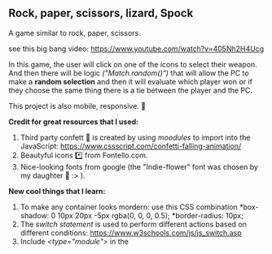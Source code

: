 ## Rock, paper, scissors, lizard, Spock
A game similar to rock, paper, scissors.

see this big bang video: https://www.youtube.com/watch?v=405Nh2H4Ucg

In this game,  the user will click on one of the icons to select their weapon. And then there will be logic *("Match.random()")* that will allow the PC to make a **random selection** and then it will evaluate which player won or if they choose the same thing there is a tie between the player and the PC.

This project is also mobile, responsive. 📱

**Credit for great resources that I used:**
1. Third party confett 🎉 is created by using *moodules* to import into the JavaScript: https://www.cssscript.com/confetti-falling-animation/
2. Beautyful icons *️⃣ from Fontello.com.
3. Nice-looking fonts from google (the "Indie-flower" font was chosen by my daughter 👧 :>  ).


**New cool things that I learn:**
1. To make any container looks mordern: use this CSS combination
     *box-shadow: 0 10px 20px -5px rgba(0, 0, 0, 0.5);
    *border-radius: 10px;
2. The *switch statement* is used to perform different actions based on different conditions: https://www.w3schools.com/js/js_switch.asp
3. Include *<type="module">* in the <script> element, to declare script as a *module*. This help clear the consusion of placing the JS scripts in order.
